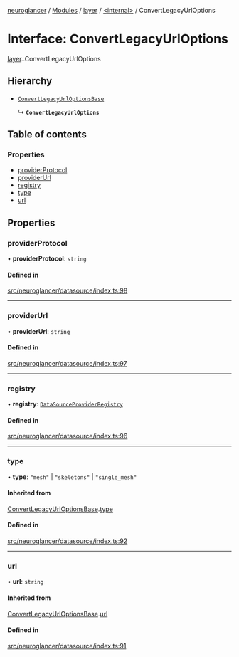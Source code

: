 [neuroglancer](../README.md) / [Modules](../modules.md) / [layer](../modules/layer.md) / [<internal\>](../modules/layer._internal_.md) / ConvertLegacyUrlOptions

# Interface: ConvertLegacyUrlOptions

[layer](../modules/layer.md).[<internal>](../modules/layer._internal_.md).ConvertLegacyUrlOptions

## Hierarchy

- [`ConvertLegacyUrlOptionsBase`](layer._internal_.ConvertLegacyUrlOptionsBase.md)

  ↳ **`ConvertLegacyUrlOptions`**

## Table of contents

### Properties

- [providerProtocol](layer._internal_.ConvertLegacyUrlOptions.md#providerprotocol)
- [providerUrl](layer._internal_.ConvertLegacyUrlOptions.md#providerurl)
- [registry](layer._internal_.ConvertLegacyUrlOptions.md#registry)
- [type](layer._internal_.ConvertLegacyUrlOptions.md#type)
- [url](layer._internal_.ConvertLegacyUrlOptions.md#url)

## Properties

### providerProtocol

• **providerProtocol**: `string`

#### Defined in

[src/neuroglancer/datasource/index.ts:98](https://github.com/ActiveBrainAtlas2/neuroglancer/blob/540617bc/src/neuroglancer/datasource/index.ts#L98)

___

### providerUrl

• **providerUrl**: `string`

#### Defined in

[src/neuroglancer/datasource/index.ts:97](https://github.com/ActiveBrainAtlas2/neuroglancer/blob/540617bc/src/neuroglancer/datasource/index.ts#L97)

___

### registry

• **registry**: [`DataSourceProviderRegistry`](../classes/layer._internal_.DataSourceProviderRegistry.md)

#### Defined in

[src/neuroglancer/datasource/index.ts:96](https://github.com/ActiveBrainAtlas2/neuroglancer/blob/540617bc/src/neuroglancer/datasource/index.ts#L96)

___

### type

• **type**: ``"mesh"`` \| ``"skeletons"`` \| ``"single_mesh"``

#### Inherited from

[ConvertLegacyUrlOptionsBase](layer._internal_.ConvertLegacyUrlOptionsBase.md).[type](layer._internal_.ConvertLegacyUrlOptionsBase.md#type)

#### Defined in

[src/neuroglancer/datasource/index.ts:92](https://github.com/ActiveBrainAtlas2/neuroglancer/blob/540617bc/src/neuroglancer/datasource/index.ts#L92)

___

### url

• **url**: `string`

#### Inherited from

[ConvertLegacyUrlOptionsBase](layer._internal_.ConvertLegacyUrlOptionsBase.md).[url](layer._internal_.ConvertLegacyUrlOptionsBase.md#url)

#### Defined in

[src/neuroglancer/datasource/index.ts:91](https://github.com/ActiveBrainAtlas2/neuroglancer/blob/540617bc/src/neuroglancer/datasource/index.ts#L91)
